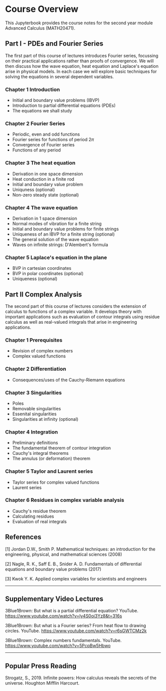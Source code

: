 <!-- #region -->
# Course Overview

This Jupyterbook provides the course notes for the second year module Advanced Calculus (MATH20471).

## Part I - PDEs and Fourier Series

The first part of this course of lectures introduces Fourier series, focussing on their practical applications rather than proofs of convergence. We will then discuss how the wave equation, heat equation and Laplace's equation arise in physical models. In each case we will explore basic techniques for solving the equations in several dependent variables.

### Chapter 1 Introduction
   - Initial and boundary value problems (IBVP)
   - Introduction to partial differential equations (PDEs)  
   - The equations we shall study

### Chapter 2 Fourier Series
   - Periodic, even and odd functions
   - Fourier series for functions of period $2\pi$
   - Convergence of Fourier series
   - Functions of any period

### Chapter 3 The heat equation
   - Derivation in one space dimension
   - Heat conduction in a finite rod
   - Initial and boundary value problem
   - Uniquness (optional)
   - Non-zero steady state (optional)

### Chapter 4 The wave equation
   - Derivation in 1 space dimension
   - Normal modes of vibration for a finite string
   - Initial and boundary value problems for finite strings
   - Uniqueness of an IBVP for a finite string (optional)
   - The general solution of the wave equation
   - Waves on infinite strings: D'Alembert's formula

### Chapter 5 Laplace's equation in the plane
   - BVP in cartesian coordinates
   - BVP in polar coordinates (optional)
   - Uniqueness (optional)

## Part II Complex Analysis

The second part of this course of lectures considers the extension of calculus to functions of a complex variable. It develops theory with important applications such as evaluation of contour integrals using residue calculus as well as real-valued integrals that arise in engineering applications.

### Chapter 1 Prerequisites
   - Revision of complex numbers
   - Complex valued functions

### Chapter 2 Differentiation
   - Consequences/uses of the Cauchy-Riemann equations

### Chapter 3 Singularities
   - Poles
   - Removable singularities
   - Essenital singularities
   - Singularities at infinity (optional)

### Chapter 4 Integration
   - Preliminary definitions
   - The fundamental theorem of contour integration
   - Cauchy's integral theorems
   - The annulus (or deformation) theorem 

### Chapter 5 Taylor and Laurent series 
   - Taylor series for complex valued functions
   - Laurent series


### Chapter 6 Residues in complex variable analysis
   - Cauchy's residue theorem
   - Calculating residues
   - Evaluation of real integrals

## References
[1] Jordan D.W., Smith P. Mathematical techniques: an introduction for the engineering, physical, and mathematical sciences (2008)

[2] Nagle, R. K., Saff E. B., Snider A. D. Fundamentals of differential equations and boundary value problems (2017)

[3] Kwok Y. K. Applied complex variables for scientists and engineers 


------
## Supplementary Video Lectures
3Blue1Brown: But what is a partial differential equation? YouTube. https://www.youtube.com/watch?v=ly4S0oi3Yz8&t=316s

3Blue1Brown: But what is a Fourier series? From heat flow to drawing circles. YouTube. https://www.youtube.com/watch?v=r6sGWTCMz2k

3Blue1Brown: Complex numbers fundamentals. YouTube. https://www.youtube.com/watch?v=5PcpBw5Hbwo

------
## Popular Press Reading
Strogatz, S., 2019. Infinite powers: How calculus reveals the secrets of the universe. Houghton Mifflin Harcourt.

<!-- #endregion -->
